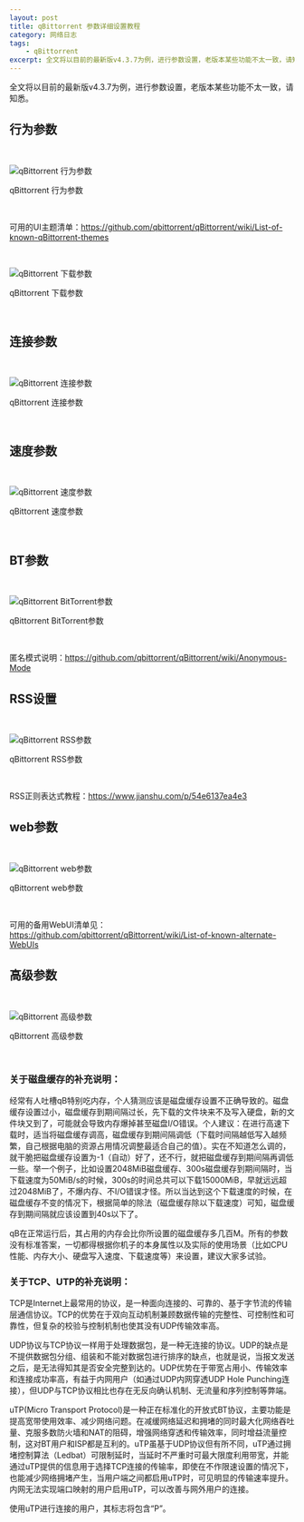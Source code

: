 ```yaml
---
layout: post
title: qBittorrent 参数详细设置教程
category: 网络日志
tags: 
    - qBittorrent
excerpt: 全文将以目前的最新版v4.3.7为例，进行参数设置，老版本某些功能不太一致，请知悉。
---
```


全文将以目前的最新版v4.3.7为例，进行参数设置，老版本某些功能不太一致，请知悉。

## 行为参数

 

![qBittorrent 行为参数](https://cimg1.17lai.site/data/2025/02/08/20250208192508.webp)

qBittorrent 行为参数

 

可用的UI主题清单：<https://github.com/qbittorrent/qBittorrent/wiki/List-of-known-qBittorrent-themes>

 

![qBittorrent 下载参数](https://cimg1.17lai.site/data/2025/02/08/20250208192508-1.webp)

qBittorrent 下载参数

 

## 连接参数

 

![qBittorrent 连接参数](https://cimg1.17lai.site/data/2025/02/08/20250208192508-2.webp)

qBittorrent 连接参数

 

## 速度参数

 

![qBittorrent 速度参数](https://cimg1.17lai.site/data/2025/02/08/20250208192508-3.webp)

qBittorrent 速度参数

 

## BT参数

 

![qBittorrent BitTorrent参数](https://cimg1.17lai.site/data/2025/02/08/20250208192508-4.webp)

qBittorrent BitTorrent参数

 

匿名模式说明：<https://github.com/qbittorrent/qBittorrent/wiki/Anonymous-Mode>

## RSS设置

 

![qBittorrent RSS参数](https://cimg1.17lai.site/data/2025/02/08/20250208192508-5.webp)

qBittorrent RSS参数

 

RSS正则表达式教程：<https://www.jianshu.com/p/54e6137ea4e3>

## web参数

 

![qBittorrent web参数](https://cimg1.17lai.site/data/2025/02/08/20250208192508-6.webp)

qBittorrent web参数

 

可用的备用WebUI清单见：<https://github.com/qbittorrent/qBittorrent/wiki/List-of-known-alternate-WebUIs>

## 高级参数

 

![qBittorrent 高级参数](https://cimg1.17lai.site/data/2025/02/08/20250208192508-7.webp)

qBittorrent 高级参数

 

### 关于磁盘缓存的补充说明：

经常有人吐槽qB特别吃内存，个人猜测应该是磁盘缓存设置不正确导致的。磁盘缓存设置过小，磁盘缓存到期间隔过长，先下载的文件块来不及写入硬盘，新的文件块又到了，可能就会导致内存爆掉甚至磁盘I/O错误。个人建议：在进行高速下载时，适当将磁盘缓存调高，磁盘缓存到期间隔调低（下载时间隔越低写入越频繁，自己根据电脑的资源占用情况调整最适合自己的值）。实在不知道怎么调的，就干脆把磁盘缓存设置为-1（自动）好了，还不行，就把磁盘缓存到期间隔再调低一些。举一个例子，比如设置2048MiB磁盘缓存、300s磁盘缓存到期间隔时，当下载速度为50MiB/s的时候，300s的时间总共可以下载15000MiB，早就远远超过2048MiB了，不爆内存、不I/O错误才怪。所以当达到这个下载速度的时候，在磁盘缓存不变的情况下，根据简单的除法（磁盘缓存除以下载速度）可知，磁盘缓存到期间隔就应该设置到40s以下了。

qB在正常运行后，其占用的内存会比你所设置的磁盘缓存多几百M。所有的参数没有标准答案，一切都得根据你机子的本身属性以及实际的使用场景（比如CPU性能、内存大小、硬盘写入速度、下载速度等）来设置，建议大家多试验。

### 关于TCP、UTP的补充说明：

TCP是Internet上最常用的协议，是一种面向连接的、可靠的、基于字节流的传输层通信协议。TCP的优势在于双向互动机制兼顾数据传输的完整性、可控制性和可靠性，但复杂的校验与控制机制也使其没有UDP传输效率高。

UDP协议与TCP协议一样用于处理数据包，是一种无连接的协议。UDP的缺点是不提供数据包分组、组装和不能对数据包进行排序的缺点，也就是说，当报文发送之后，是无法得知其是否安全完整到达的。UDP优势在于带宽占用小、传输效率和连接成功率高，有益于内网用户（如通过UDP内网穿透UDP Hole Punching连接），但UDP与TCP协议相比也存在无反向确认机制、无流量和序列控制等弊端。

uTP(Micro Transport Protocol)是一种正在标准化的开放式BT协议，主要功能是提高宽带使用效率、减少网络问题。在减缓网络延迟和拥堵的同时最大化网络吞吐量、克服多数防火墙和NAT的阻碍，增强网络穿透和传输效率，同时增益流量控制，这对BT用户和ISP都是互利的。uTP虽基于UDP协议但有所不同，uTP通过拥堵控制算法（Ledbat）可限制延时，当延时不严重时可最大限度利用带宽，并能通过uTP提供的信息用于选择TCP连接的传输率，即使在不作限速设置的情况下，也能减少网络拥堵产生，当用户端之间都启用uTP时，可见明显的传输速率提升。内网无法实现端口映射的用户启用uTP，可以改善与网外用户的连接。

使用uTP进行连接的用户，其标志将包含“P”。
